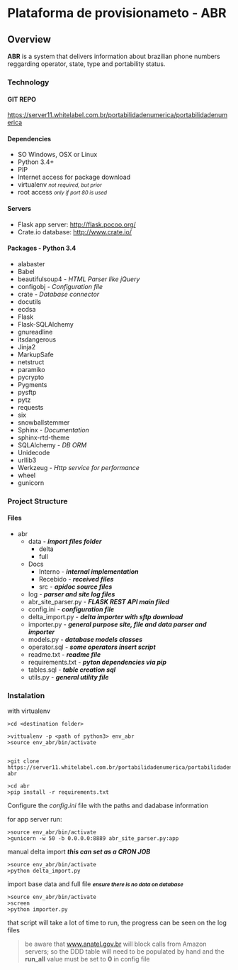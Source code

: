# Plataforma de provisionameto - ABR

## Overview

**ABR** is a system that delivers information about brazilian phone numbers reggarding operator, state, type and portability status.

### Technology

#### GIT REPO
<https://server11.whitelabel.com.br/portabilidadenumerica/portabilidadenumerica>

#### Dependencies
* SO Windows, OSX or Linux
* Python 3.4+
* PIP
* Internet access for package download
* virtualenv <small>*not required, but prior*</small>
* root access <small>*only if port 80 is used*</small> 

#### Servers 
* Flask app server: <http://flask.pocoo.org/>
* Crate.io database: <http://www.crate.io/>

#### Packages - Python 3.4
* alabaster
* Babel
* beautifulsoup4 - *HTML Parser like jQuery*
* configobj - *Configuration file*
* crate - *Database connector*
* docutils
* ecdsa
* Flask
* Flask-SQLAlchemy
* gnureadline
* itsdangerous
* Jinja2
* MarkupSafe
* netstruct
* paramiko
* pycrypto
* Pygments
* pysftp
* pytz
* requests
* six
* snowballstemmer
* Sphinx - *Documentation*
* sphinx-rtd-theme
* SQLAlchemy - *DB ORM*
* Unidecode
* urllib3
* Werkzeug - *Http service for performance*
* wheel
* gunicorn

### Project Structure

#### Files
- abr
	- data - ***import files folder***
		- delta
		- full
	- Docs
		- Interno - ***internal implementation***
		- Recebido - ***received files*** 
		- src - ***apidoc source files***
	- log - ***parser and site log files***
	- abr_site_parser.py - ***FLASK REST API main filed***
	- config.ini - ***configuration file*** 
	- delta_import.py - ***delta importer with sftp download*** 
	- importer.py - ***general purpose site, file and data parser and importer*** 
	- models.py - ***database models classes***
	- operator.sql - ***some operators insert script*** 
	- readme.txt - ***readme file***
	- requirements.txt - ***pyton dependencies via pip*** 
	- tables.sql - ***table creation sql***
	- utils.py - ***general utility file*** 

### Instalation

with virtualenv

```
>cd <destination folder>

>vittualenv -p <path of python3> env_abr
>source env_abr/bin/activate


>git clone https://server11.whitelabel.com.br/portabilidadenumerica/portabilidadenumerica.git abr

>cd abr
>pip install -r requirements.txt
```
Configure the *config.ini* file with the paths and dadabase information

for app server run:

```
>source env_abr/bin/activate
>gunicorn -w 50 -b 0.0.0.0:8889 abr_site_parser.py:app
```

manual delta import ***this can set as a CRON JOB***

```
>source env_abr/bin/activate
>python delta_import.py
```

import base data and full file <small>***ensure there is no data on database***</small>

```
>source env_abr/bin/activate
>screen
>python importer.py 
```
that script will take a lot of time to run, the progress can be seen on the log files

> be aware that www.anatel.gov.br will block calls from Amazon servers; so the DDD table will need to be populated by hand and the **run_all** value must be set to **0** in config file
